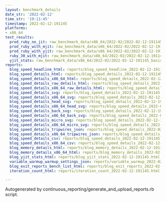 ```yaml
---
layout: benchmark_details
date_str: '2022-02-12'
time_str: '19:11:45'
timestamp: 2022-02-12-191145
platforms:
- x86_64
test_results:
  prod_ruby_no_jit: raw_benchmark_data/x86_64/2022-02/2022-02-12-191145_basic_benchmark_prod_ruby_no_jit.json
  prod_ruby_with_mjit: raw_benchmark_data/x86_64/2022-02/2022-02-12-191145_basic_benchmark_prod_ruby_with_mjit.json
  prod_ruby_with_yjit: raw_benchmark_data/x86_64/2022-02/2022-02-12-191145_basic_benchmark_prod_ruby_with_yjit.json
  ruby_30_with_mjit: raw_benchmark_data/x86_64/2022-02/2022-02-12-191145_basic_benchmark_ruby_30_with_mjit.json
  yjit_stats: raw_benchmark_data/x86_64/2022-02/2022-02-12-191145_basic_benchmark_yjit_stats.json
reports:
  blog_speed_headline_html: reports/blog_speed_headline_2022-02-12-191145.html
  blog_speed_details_html: reports/blog_speed_details_2022-02-12-191145.html
  blog_speed_details_x86_64_html: reports/blog_speed_details_2022-02-12-191145.x86_64.html
  blog_speed_details_raw_details_html: reports/blog_speed_details_2022-02-12-191145.raw_details.html
  blog_speed_details_x86_64_raw_details_html: reports/blog_speed_details_2022-02-12-191145.x86_64.raw_details.html
  blog_speed_details_svg: reports/blog_speed_details_2022-02-12-191145.svg
  blog_speed_details_x86_64_svg: reports/blog_speed_details_2022-02-12-191145.x86_64.svg
  blog_speed_details_head_svg: reports/blog_speed_details_2022-02-12-191145.head.svg
  blog_speed_details_x86_64_head_svg: reports/blog_speed_details_2022-02-12-191145.x86_64.head.svg
  blog_speed_details_back_svg: reports/blog_speed_details_2022-02-12-191145.back.svg
  blog_speed_details_x86_64_back_svg: reports/blog_speed_details_2022-02-12-191145.x86_64.back.svg
  blog_speed_details_micro_svg: reports/blog_speed_details_2022-02-12-191145.micro.svg
  blog_speed_details_x86_64_micro_svg: reports/blog_speed_details_2022-02-12-191145.x86_64.micro.svg
  blog_speed_details_tripwires_json: reports/blog_speed_details_2022-02-12-191145.tripwires.json
  blog_speed_details_x86_64_tripwires_json: reports/blog_speed_details_2022-02-12-191145.x86_64.tripwires.json
  blog_speed_details_csv: reports/blog_speed_details_2022-02-12-191145.csv
  blog_speed_details_x86_64_csv: reports/blog_speed_details_2022-02-12-191145.x86_64.csv
  blog_memory_details_html: reports/blog_memory_details_2022-02-12-191145.html
  blog_memory_details_x86_64_html: reports/blog_memory_details_2022-02-12-191145.x86_64.html
  blog_yjit_stats_html: reports/blog_yjit_stats_2022-02-12-191145.html
  variable_warmup_warmup_settings_json: reports/variable_warmup_2022-02-12-191145.warmup_settings.json
  blog_exit_reports_bench_list_html: reports/blog_exit_reports_2022-02-12-191145.bench_list.html
  iteration_count_html: reports/iteration_count_2022-02-12-191145.html

---
```

Autogenerated by continuous_reporting/generate_and_upload_reports.rb script.
